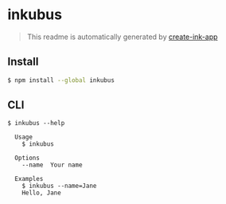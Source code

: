 # inkubus

> This readme is automatically generated by [create-ink-app](https://github.com/vadimdemedes/create-ink-app)

## Install

```bash
$ npm install --global inkubus
```

## CLI

```
$ inkubus --help

  Usage
    $ inkubus

  Options
    --name  Your name

  Examples
    $ inkubus --name=Jane
    Hello, Jane
```
